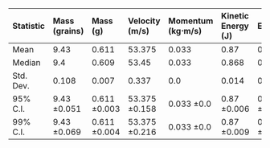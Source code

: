 | Statistic   | Mass (grains)   | Mass (g)     | Velocity (m/s)   | Momentum (kg⋅m/s)   | Kinetic Energy (J)   | Efficiency   |
|:------------|:----------------|:-------------|:-----------------|:--------------------|:---------------------|:-------------|
| Mean        | 9.43            | 0.611        | 53.375           | 0.033               | 0.87                 | 0.062        |
| Median      | 9.4             | 0.609        | 53.45            | 0.033               | 0.868                | 0.062        |
| Std. Dev.   | 0.108           | 0.007        | 0.337            | 0.0                 | 0.014                | 0.001        |
| 95% C.I.    | 9.43 ±0.051     | 0.611 ±0.003 | 53.375 ±0.158    | 0.033 ±0.0          | 0.87 ±0.006          | 0.062 ±0.0   |
| 99% C.I.    | 9.43 ±0.069     | 0.611 ±0.004 | 53.375 ±0.216    | 0.033 ±0.0          | 0.87 ±0.009          | 0.062 ±0.001 |